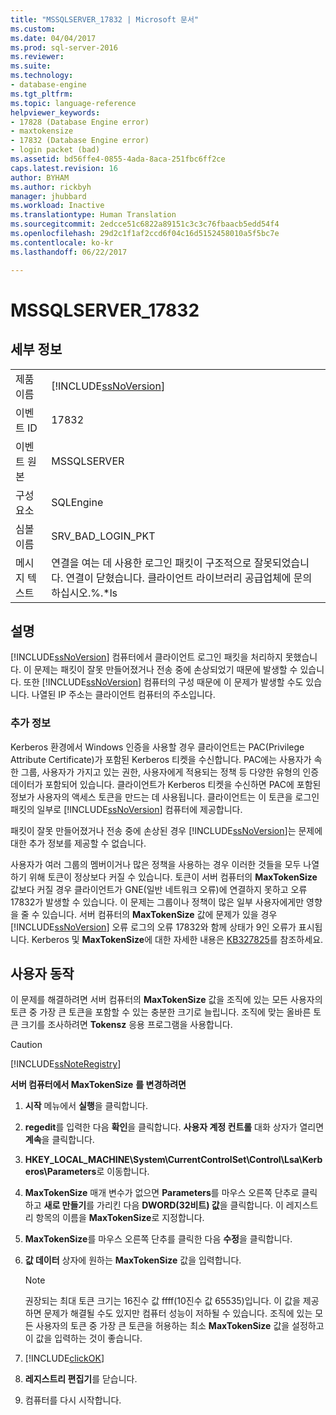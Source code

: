 ```yaml
---
title: "MSSQLSERVER_17832 | Microsoft 문서"
ms.custom: 
ms.date: 04/04/2017
ms.prod: sql-server-2016
ms.reviewer: 
ms.suite: 
ms.technology:
- database-engine
ms.tgt_pltfrm: 
ms.topic: language-reference
helpviewer_keywords:
- 17828 (Database Engine error)
- maxtokensize
- 17832 (Database Engine error)
- login packet (bad)
ms.assetid: bd56ffe4-0855-4ada-8aca-251fbc6ff2ce
caps.latest.revision: 16
author: BYHAM
ms.author: rickbyh
manager: jhubbard
ms.workload: Inactive
ms.translationtype: Human Translation
ms.sourcegitcommit: 2edcce51c6822a89151c3c3c76fbaacb5edd54f4
ms.openlocfilehash: 29d2c1f1af2ccd6f04c16d5152458010a5f5bc7e
ms.contentlocale: ko-kr
ms.lasthandoff: 06/22/2017

---
```

# <a name="mssqlserver17832"></a>MSSQLSERVER_17832
  
## <a name="details"></a>세부 정보  
  
|||  
|-|-|  
|제품 이름|[!INCLUDE[ssNoVersion](../../includes/ssnoversion-md.md)]|  
|이벤트 ID|17832|  
|이벤트 원본|MSSQLSERVER|  
|구성 요소|SQLEngine|  
|심볼 이름|SRV_BAD_LOGIN_PKT|  
|메시지 텍스트|연결을 여는 데 사용한 로그인 패킷이 구조적으로 잘못되었습니다. 연결이 닫혔습니다. 클라이언트 라이브러리 공급업체에 문의하십시오.%.*ls|  
  
## <a name="explanation"></a>설명  
[!INCLUDE[ssNoVersion](../../includes/ssnoversion-md.md)] 컴퓨터에서 클라이언트 로그인 패킷을 처리하지 못했습니다. 이 문제는 패킷이 잘못 만들어졌거나 전송 중에 손상되었기 때문에 발생할 수 있습니다. 또한 [!INCLUDE[ssNoVersion](../../includes/ssnoversion-md.md)] 컴퓨터의 구성 때문에 이 문제가 발생할 수도 있습니다. 나열된 IP 주소는 클라이언트 컴퓨터의 주소입니다.  
  
### <a name="more-information"></a>추가 정보  
Kerberos 환경에서 Windows 인증을 사용할 경우 클라이언트는 PAC(Privilege Attribute Certificate)가 포함된 Kerberos 티켓을 수신합니다. PAC에는 사용자가 속한 그룹, 사용자가 가지고 있는 권한, 사용자에게 적용되는 정책 등 다양한 유형의 인증 데이터가 포함되어 있습니다. 클라이언트가 Kerberos 티켓을 수신하면 PAC에 포함된 정보가 사용자의 액세스 토큰을 만드는 데 사용됩니다. 클라이언트는 이 토큰을 로그인 패킷의 일부로 [!INCLUDE[ssNoVersion](../../includes/ssnoversion-md.md)] 컴퓨터에 제공합니다.  
  
패킷이 잘못 만들어졌거나 전송 중에 손상된 경우 [!INCLUDE[ssNoVersion](../../includes/ssnoversion-md.md)]는 문제에 대한 추가 정보를 제공할 수 없습니다.  
  
사용자가 여러 그룹의 멤버이거나 많은 정책을 사용하는 경우 이러한 것들을 모두 나열하기 위해 토큰이 정상보다 커질 수 있습니다. 토큰이 서버 컴퓨터의 **MaxTokenSize** 값보다 커질 경우 클라이언트가 GNE(일반 네트워크 오류)에 연결하지 못하고 오류 17832가 발생할 수 있습니다. 이 문제는 그룹이나 정책이 많은 일부 사용자에게만 영향을 줄 수 있습니다. 서버 컴퓨터의 **MaxTokenSize** 값에 문제가 있을 경우 [!INCLUDE[ssNoVersion](../../includes/ssnoversion-md.md)] 오류 로그의 오류 17832와 함께 상태가 9인 오류가 표시됩니다. Kerberos 및 **MaxTokenSize**에 대한 자세한 내용은 [KB327825](http://support.microsoft.com/kb/327825)를 참조하세요.  
  
## <a name="user-action"></a>사용자 동작  
이 문제를 해결하려면 서버 컴퓨터의 **MaxTokenSize** 값을 조직에 있는 모든 사용자의 토큰 중 가장 큰 토큰을 포함할 수 있는 충분한 크기로 늘립니다. 조직에 맞는 올바른 토큰 크기를 조사하려면 **Tokensz** 응용 프로그램을 사용합니다.  
  
> [!CAUTION]  
> [!INCLUDE[ssNoteRegistry](../../includes/ssnoteregistry-md.md)]  
  
**서버 컴퓨터에서 MaxTokenSize** **를 변경하려면**  
  
1.  **시작** 메뉴에서 **실행**을 클릭합니다.  
  
2.  **regedit**를 입력한 다음 **확인**을 클릭합니다. **사용자 계정 컨트롤** 대화 상자가 열리면 **계속**을 클릭합니다.  
  
3.  **HKEY_LOCAL_MACHINE\System\CurrentControlSet\Control\Lsa\Kerberos\Parameters**로 이동합니다.  
  
4.  **MaxTokenSize** 매개 변수가 없으면 **Parameters**를 마우스 오른쪽 단추로 클릭하고 **새로 만들기**를 가리킨 다음 **DWORD(32비트) 값**을 클릭합니다. 이 레지스트리 항목의 이름을 **MaxTokenSize**로 지정합니다.  
  
5.  **MaxTokenSize**를 마우스 오른쪽 단추를 클릭한 다음 **수정**을 클릭합니다.  
  
6.  **값 데이터** 상자에 원하는 **MaxTokenSize** 값을 입력합니다.  
  
    > [!NOTE]  
    > 권장되는 최대 토큰 크기는 16진수 값 ffff(10진수 값 65535)입니다. 이 값을 제공하면 문제가 해결될 수도 있지만 컴퓨터 성능이 저하될 수 있습니다. 조직에 있는 모든 사용자의 토큰 중 가장 큰 토큰을 허용하는 최소 **MaxTokenSize** 값을 설정하고 이 값을 입력하는 것이 좋습니다.  
  
7.  [!INCLUDE[clickOK](../../includes/clickok-md.md)]  
  
8.  **레지스트리 편집기**를 닫습니다.  
  
9. 컴퓨터를 다시 시작합니다.  
  

